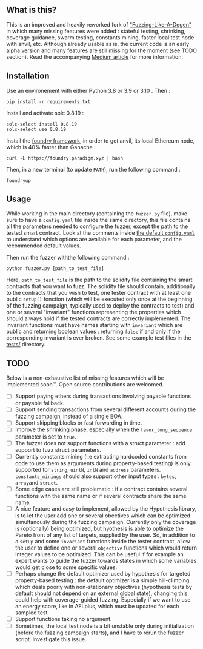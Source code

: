 ## What is this?

This is an improved and heavily reworked fork of ["Fuzzing-Like-A-Degen"](https://www.youtube.com/watch?v=qdtQ9k3gCX8&t=282s&ab_channel=alpharush) in which many missing features were added : stateful testing, shrinking, coverage guidance, swarm testing, constants mining, faster local test node with anvil, etc. Although already usable as is, the current code is an early alpha version and many features are still missing for the moment (see TODO section).
Read the accompanying [Medium article](https://medium.com/p/1f73323c2b4d) for more information.

## Installation

Use an environement with either Python 3.8 or 3.9 or 3.10 . Then :

```shell
pip install -r requirements.txt
```

Install and activate solc 0.8.19 :

```
solc-select install 0.8.19
solc-select use 0.8.19
```

Install the [foundry framework](https://github.com/foundry-rs/foundry.git), in order to get anvil, its local Ethereum node, which is 40% faster than Ganache :

```
curl -L https://foundry.paradigm.xyz | bash
```

Then, in a new terminal (to update `PATH`), run the following command :

```
foundryup
```

## Usage

While working in the main directory (containing the `fuzzer.py` file), make sure to have a `config.yaml` file inside the same directory, this file contains all the parameters needed to configure the fuzzer, except the path to the tested smart contract. Look at the comments inside [the default `config.yaml`](config.yaml) to understand which options are available for each parameter, and the recommended default values.

Then run the fuzzer withthe following command :

```shell
python fuzzer.py [path_to_test_file]
```

Here, `path_to_test_file` is the path to the solidity file containing the smart contracts that you want to fuzz. The solidity file should contain, additionally to the contracts that you wish to test, one tester contract with at least one public `setUp()` fonction (which will be executed only once at the beginning of the fuzzing campaign, typically used to deploy the contracts to test) and one or several "invariant" functions representing the properties which should always hold if the tested contracts are correctly implemented. The invariant functions must have names starting with `invariant` which are public and returning boolean values : returning `false` if and only if the corresponding invariant is ever broken. See some example test files in the [tests/](tests/) directory.

## TODO

Below is a non-exhaustive list of missing features which will be implemented soon™. Open source contributions are welcomed.

- [ ] Support paying ethers during transactions involving payable functions or payable fallback.
- [ ] Support sending transactions from several different accounts during the fuzzing campaign, instead of a single EOA.
- [ ] Support skipping blocks or fast forwarding in time.
- [ ] Improve the shrinking phase, especially when the `favor_long_sequence` parameter is set to `true`.
- [ ] The fuzzer does not support functions with a struct parameter : add support to fuzz struct parameters.
- [ ] Currently constants mining (i.e extracting hardcoded constants from code to use them as arguments during property-based testing) is only supported for `string`, `uintN`, `intN` and `address` parameters. `constants_minings` should also support other input types : `bytes`, `array`and `struct`.
- [ ] Some edge cases are still problematic : if a contract contains several functions with the same name or if several contracts share the same name.
- [ ] A nice feature and easy to implement, allowed by the Hypothesis library, is to let the user add one or several obectives which can be optimized simultanously during the fuzzing campaign. Currently only the coverage is (optionally) being optimized, but hyothesis is able to optimize the Pareto front of any list of targets, supplied by the user. So, in addition to a `setUp` and some `invariant` functions inside the tester contract, allow the user to define one or several `objective` functions which would return integer values to be optimized. This can be useful if for example an expert wants to guide the fuzzer towards states in which some variables would get close to some specific values.
- [ ] Perhaps change the default optimizer used by hypothesis for targeted property-based testing : the default optimizer is a simple hill-climbing which deals poorly with non-stationary objectives (hypothesis tests by default should not depend on an external global state), changing this could help with coverage-guided fuzzing. Especially if we want to use an energy score, like in AFLplus, which must be updated for each sampled test.
- [ ] Support functions taking no argument.
- [ ] Sometimes, the local test node is a bit unstable only during initialization (before the fuzzing campaign starts), and I have to rerun the fuzzer script. Investigate this issue.
